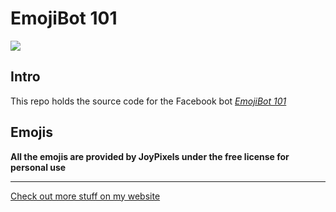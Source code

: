 # EmojiBot 101

![](https://scontent-otp1-1.xx.fbcdn.net/v/t1.0-9/42274461_301559450625766_6988751727281307648_n.png?_nc_cat=107&_nc_oc=AQkxz1Z60X1jTahsqSf--2vaIV_XgbgN0YwbNXksb3uxMOEFk2n1xyCnLiQ2Zq9Fxmg&_nc_ht=scontent-otp1-1.xx&oh=2b0eed11397839dc66cbf56cda342a4c&oe=5DBBC6C1)

## Intro

This repo holds the source code for the Facebook bot [*EmojiBot 101*](https://www.facebook.com/emojibot101)

## Emojis

**All the emojis are provided by JoyPixels under the free license for personal use**

----


[Check out more stuff on my website](https://andithemudkip.now.sh)

